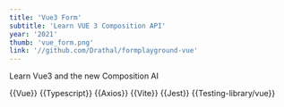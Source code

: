 ```yaml
---
title: 'Vue3 Form'
subtitle: 'Learn VUE 3 Composition API'
year: '2021'
thumb: 'vue_form.png'
link: '//github.com/Drathal/formplayground-vue'
---
```


Learn Vue3 and the new Composition AI

{{Vue}}
{{Typescript}}
{{Axios}}
{{Vite}}
{{Jest}}
{{Testing-library/vue}}